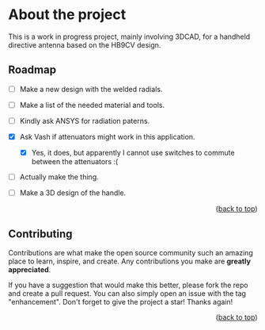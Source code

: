 # About the project
This is a work in progress project, mainly involving 3DCAD, for a handheld directive antenna based on the HB9CV design. 


## Roadmap

- [ ] Make a new design with the welded radials.
- [ ] Make a list of the needed material and tools.
- [ ] Kindly ask ANSYS for radiation paterns. 
- [x] Ask Vash if attenuators might work in this application.
     - [x] Yes, it does, but apparently I cannot use switches to commute between the attenuators :(
- [ ] Actually make the thing.
- [ ] Make a 3D design of the handle.  
   

<p align="right">(<a href="#readme-top">back to top</a>)</p>

<!-- CONTRIBUTING -->
## Contributing

Contributions are what make the open source community such an amazing place to learn, inspire, and create. Any contributions you make are **greatly appreciated**.

If you have a suggestion that would make this better, please fork the repo and create a pull request. You can also simply open an issue with the tag "enhancement".
Don't forget to give the project a star! Thanks again!

<p align="right">(<a href="#readme-top">back to top</a>)</p>
